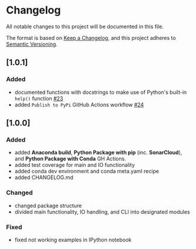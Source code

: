 # Changelog

All notable changes to this project will be documented in this file.

The format is based on [Keep a Changelog](https://keepachangelog.com/en/1.0.0/),
and this project adheres to [Semantic Versioning](https://semver.org/spec/v2.0.0.html).

## [1.0.1]

### Added
* documented functions with docstrings to make use of Python's built-in `help()` function [#23](https://github.com/RECETOX/gc-meox-tms/pull/23)
* added `Publish to PyPi` GitHub Actions workflow [#24](https://github.com/RECETOX/gc-meox-tms/pull/24)

## [1.0.0]

### Added
* added **Anaconda build**, **Python Package with pip** (inc. **SonarCloud**), and **Python Package with Conda** GH Actions.
* added test coverage for main and IO functionality
* added conda dev environment and conda meta.yaml recipe
* added CHANGELOG.md

### Changed
* changed package structure
* divided main functionality, IO handling, and CLI into designated modules

### Fixed
* fixed not working examples in IPython notebook
